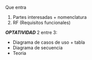 Que entra

1. Partes interesadas + nomenclatura
2. RF (Requisitos funcionales)


***OPTATIVIDAD***
2 entre 3:
- Diagrama de casos de uso + tabla
- Diagrama de secuencia
- Teoria
